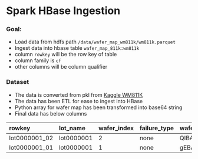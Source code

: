 # Spark HBase Ingestion

### Goal:
- Load data from hdfs path `/data/wafer_map_wm811k/wm811k.parquet`
- Ingest data into hbase table `wafer_map_811k:wm811k`
- column `rowkey` will be the row key of table
- column family is `cf`
- other columns will be column qualifier

### Dataset
- The data is converted from pkl from [Kaggle WM811K](https://www.kaggle.com/qingyi/wm811k-wafer-map)
- The data has been ETL for ease to ingest into HBase
- Python array for wafer map has been transformed into base64 string
- Final data has below columns

| rowkey        | lot_name   | wafer_index | failure_type | wafer_map            | map_width | map_heigth | die_size |
|:--------------|:-----------|:------------|:-------------|:---------------------|:----------|:-----------|:---------|
| lot0000001_02 | lot0000001 | 2           | none         | QIBAQIBAAAAAAAAAA... | 45        | 48         | 1683     |
| lot0000001_01 | lot0000001 | 1           | none         | gEBAQEBAAAAAAAAAA... | 45        | 48         | 1683     |
